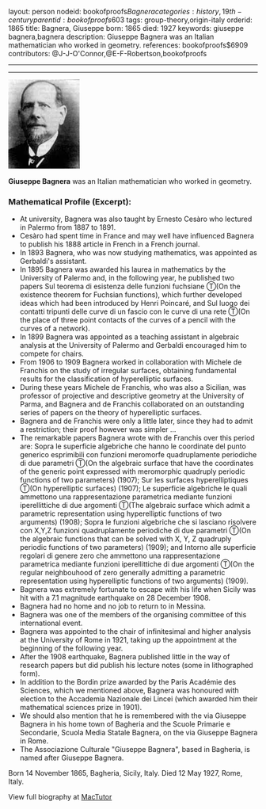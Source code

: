 layout: person
nodeid: bookofproofs$Bagnera
categories: history,19th-century
parentid: bookofproofs$603
tags: group-theory,origin-italy
orderid: 1865
title: Bagnera, Giuseppe
born: 1865
died: 1927
keywords: giuseppe bagnera,bagnera
description: Giuseppe Bagnera was an Italian mathematician who worked in geometry.
references: bookofproofs$6909
contributors: @J-J-O'Connor,@E-F-Robertson,bookofproofs

---



---

![Bagnera.jpg](https://github.com/bookofproofs/bookofproofs.github.io/blob/main/_sources/_assets/images/portraits/Bagnera.jpg?raw=true)

**Giuseppe Bagnera** was an Italian mathematician who worked in geometry.

### Mathematical Profile (Excerpt):
* At university, Bagnera was also taught by Ernesto Cesàro who lectured in Palermo from 1887 to 1891.
* Cesàro had spent time in France and may well have influenced Bagnera to publish his 1888 article in French in a French journal.
* In 1893 Bagnera, who was now studying mathematics, was appointed as Gerbaldi's assistant.
* In 1895 Bagnera was awarded his laurea in mathematics by the University of Palermo and, in the following year, he published two papers Sul teorema di esistenza delle funzioni fuchsiane Ⓣ(On the existence theorem for Fuchsian functions), which further developed ideas which had been introduced by Henri Poincaré, and Sul luogo dei contatti tripunti delle curve di un fascio con le curve di una rete Ⓣ(On the place of three point contacts of the curves of a pencil with the curves of a network).
* In 1899 Bagnera was appointed as a teaching assistant in algebraic analysis at the University of Palermo and Gerbaldi encouraged him to compete for chairs.
* From 1906 to 1909 Bagnera worked in collaboration with Michele de Franchis on the study of irregular surfaces, obtaining fundamental results for the classification of hyperelliptic surfaces.
* During these years Michele de Franchis, who was also a Sicilian, was professor of projective and descriptive geometry at the University of Parma, and Bagnera and de Franchis collaborated on an outstanding series of papers on the theory of hyperelliptic surfaces.
* Bagnera and de Franchis were only a little later, since they had to admit a restriction; their proof however was simpler ...
* The remarkable papers Bagnera wrote with de Franchis over this period are: Sopra le superficie algebriche che hanno le coordinate del punto generico esprimibili con funzioni meromorfe quadruplamente periodiche di due parametri Ⓣ(On the algebraic surface that have the coordinates of the generic point expressed with meromorphic quadruply periodic functions of two parameters) (1907); Sur les surfaces hyperelliptiques Ⓣ(On hyperelliptic surfaces) (1907); Le superficie algebriche le quali ammettono una rappresentazione parametrica mediante funzioni iperellittiche di due argomenti Ⓣ(The algebraic surface which admit a parametric representation using hyperelliptic functions of two arguments) (1908); Sopra le funzioni algebriche che si lasciano risolvere con X,Y,Z funzioni quadruplamente periodiche di due parametri Ⓣ(On the algebraic functions that can be solved with X, Y, Z quadruply periodic functions of two parameters) (1909); and Intorno alle superficie regolari di genere zero che ammettono una rappresentazione parametrica mediante funzioni iperellittiche di due argomenti Ⓣ(On the regular neighbouhood of zero generally admitting a parametric representation using hyperelliptic functions of two arguments) (1909).
* Bagnera was extremely fortunate to escape with his life when Sicily was hit with a 7.1 magnitude earthquake on 28 December 1908.
* Bagnera had no home and no job to return to in Messina.
* Bagnera was one of the members of the organising committee of this international event.
* Bagnera was appointed to the chair of infinitesimal and higher analysis at the University of Rome in 1921, taking up the appointment at the beginning of the following year.
* After the 1908 earthquake, Bagnera published little in the way of research papers but did publish his lecture notes (some in lithographed form).
* In addition to the Bordin prize awarded by the Paris Académie des Sciences, which we mentioned above, Bagnera was honoured with election to the Accademia Nazionale dei Lincei (which awarded him their mathematical sciences prize in 1901).
* We should also mention that he is remembered with the via Giuseppe Bagnera in his home town of Bagheria and the Scuole Primarie e Secondarie, Scuola Media Statale Bagnera, on the via Giuseppe Bagnera in Rome.
* The Associazione Culturale "Giuseppe Bagnera", based in Bagheria, is named after Giuseppe Bagnera.

Born 14 November 1865, Bagheria, Sicily, Italy. Died 12 May 1927, Rome, Italy.

View full biography at [MacTutor](https://mathshistory.st-andrews.ac.uk/Biographies/Bagnera/)
